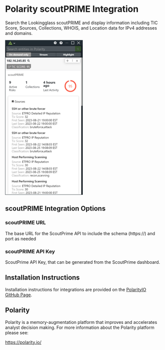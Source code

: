# Polarity scoutPRIME Integration

Search the Lookingglass scoutPRIME and display information including TIC Score, Sources, Collections, WHOIS, and Location data for IPv4 addresses and domains. 

<img src="./images/overlay.png" width="50%">

## scoutPRIME Integration Options

### scoutPRIME URL

The base URL for the ScoutPrime API to include the schema (https://) and port as needed

### scoutPRIME API Key

ScoutPrime API Key, that can be generated from the ScoutPrime dashboard.

## Installation Instructions

Installation instructions for integrations are provided on the [PolarityIO GitHub Page](https://polarityio.github.io/).

## Polarity

Polarity is a memory-augmentation platform that improves and accelerates analyst decision making. For more information about the Polarity platform please see:

https://polarity.io/
